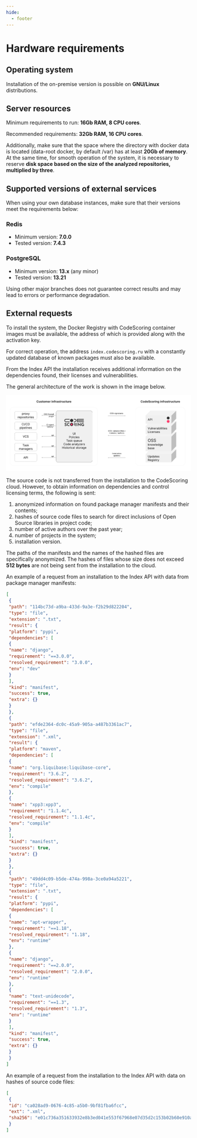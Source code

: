 ```yaml
---
hide:
  - footer
---
```

# Hardware requirements

## Operating system

Installation of the on-premise version is possible on **GNU/Linux** distributions.

## Server resources

Minimum requirements to run: **16Gb RAM, 8 CPU cores**.

Recommended requirements: **32Gb RAM, 16 CPU cores**.

Additionally, make sure that the space where the directory with docker data is located (data-root docker, by default /var) has at least **20Gb of memory**. At the same time, for smooth operation of the system, it is necessary to reserve **disk space based on the size of the analyzed repositories, multiplied by three**.

## Supported versions of external services

When using your own database instances, make sure that their versions meet the requirements below:

### Redis

- Minimum version: **7.0.0**
- Tested version: **7.4.3**

### PostgreSQL

- Minimum version: **13.x** (any minor)
- Tested version: **13.21**

Using other major branches does not guarantee correct results and may lead to errors or performance degradation.

## External requests

To install the system, the Docker Registry with CodeScoring container images must be available, the address of which is provided along with the activation key.

For correct operation, the address `index.codescoring.ru` with a constantly updated database of known packages must also be available. 

From the Index API the installation receives additional information on the dependencies found, their licenses and vulnerabilities.

The general architecture of the work is shown in the image below.

![CodeScoring on-premise architecture](/assets/img/on-premise-architecture-en.png)

The source code is not transferred from the installation to the CodeScoring cloud. However, to obtain information on dependencies and control licensing terms, the following is sent:

1. anonymized information on found package manager manifests and their contents;
2. hashes of source code files to search for direct inclusions of Open Source libraries in project code;
3. number of active authors over the past year;
4. number of projects in the system;
5. installation version.

The paths of the manifests and the names of the hashed files are specifically anonymized. The hashes of files whose size does not exceed **512 bytes** are not being sent from the installation to the cloud.

An example of a request from an installation to the Index API with data from package manager manifests:


```json
[
 {
 "path": "114bc73d-a9ba-433d-9a3e-f2b29d822204",
 "type": "file",
 "extension": ".txt",
 "result": {
 "platform": "pypi",
 "dependencies": [
 {
 "name": "django",
 "requirement": "==3.0.0",
 "resolved_requirement": "3.0.0",
 "env": "dev"
 }
 ],
 "kind": "manifest",
 "success": true,
 "extra": {}
 }
 },
 {
 "path": "efde2364-dc0c-45a9-905a-a487b3361ac7",
 "type": "file",
 "extension": ".xml",
 "result": {
 "platform": "maven",
 "dependencies": [
 {
 "name": "org.liquibase:liquibase-core",
 "requirement": "3.6.2",
 "resolved_requirement": "3.6.2",
 "env": "compile"
 },
 {
 "name": "xpp3:xpp3",
 "requirement": "1.1.4c",
 "resolved_requirement": "1.1.4c",
 "env": "compile"
 }
 ],
 "kind": "manifest",
 "success": true,
 "extra": {}
 }
 },
 {
 "path": "49dd4c09-b5de-474a-998a-3ce0a94a5221",
 "type": "file",
 "extension": ".txt",
 "result": {
 "platform": "pypi",
 "dependencies": [
 {
 "name": "apt-wrapper",
 "requirement": "==1.18",
 "resolved_requirement": "1.18",
 "env": "runtime"
 },
 {
 "name": "django",
 "requirement": "==2.0.0",
 "resolved_requirement": "2.0.0",
 "env": "runtime"
 },
 {
 "name": "text-unidecode",
 "requirement": "==1.3",
 "resolved_requirement": "1.3",
 "env": "runtime"
 }
 ],
 "kind": "manifest",
 "success": true,
 "extra": {}
 }
 }
]
```

An example of a request from the installation to the Index API with data on hashes of source code files:


```json
[
 {
 "id": "ca028ad9-0676-4c85-a5b0-9bf81fba6fcc",
 "ext": ".xml",
 "sha256": "e01c736a351633932e8b3ed041e553f67968e07d35d2c153b02b60e910a8c433"
 }
]
```